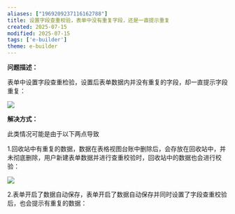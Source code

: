 ```yaml
---
aliases: ["1969209237116162788"]
title: 设置字段查重校验，表单中没有重复字段，还是一直提示重复
created: 2025-07-15
modified: 2025-07-15
tags: ['e-builder']
theme: e-builder
---
```


**问题描述：**

表单中设置字段查重检验，设置后表单数据内并没有重复的字段，却一直提示字段重复：

![](https://myhelpdoc.oss-cn-heyuan.aliyuncs.com/mdimages/ed7c987ab3128563e9a8c6be086aad67.jpg)

**解决方式：**

此类情况可能是由于以下两点导致

1.回收站中有重复的数据，数据在表格视图台账中删除后，会存放在回收站中，并未彻底删除，用户新建表单数据并进行查重校验时，回收站中的数据也会进行校验：

![](https://myhelpdoc.oss-cn-heyuan.aliyuncs.com/mdimages/c4ed9c318b80b49bd6898f1799d64d44.jpg)

2.表单开启了数据自动保存，表单开启了数据自动保存并同时设置了字段查重校验后，也会提示有重复的数据：

